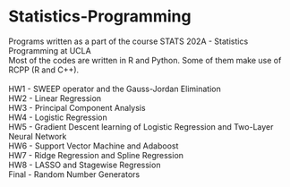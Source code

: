 # Statistics-Programming
Programs written as a part of the course STATS 202A - Statistics Programming at UCLA <br />
Most of the codes are written in R and Python. Some of them make use of RCPP (R and C++).<br />
<br />
HW1 - SWEEP operator and the Gauss-Jordan Elimination<br />
HW2 - Linear Regression<br />
HW3 - Principal Component Analysis<br />
HW4 - Logistic Regression<br />
HW5 - Gradient Descent learning of Logistic Regression and Two-Layer Neural Network<br />
HW6 - Support Vector Machine and Adaboost<br />
HW7 - Ridge Regression and Spline Regression<br />
HW8 - LASSO and Stagewise Regression<br />
Final - Random Number Generators<br />